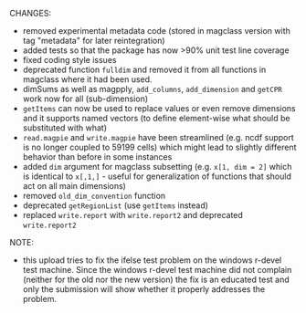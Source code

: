 CHANGES:
- removed experimental metadata code (stored in magclass version with tag "metadata" for later reintegration)
- added tests so that the package has now >90% unit test line coverage
- fixed coding style issues
- deprecated function `fulldim` and removed it from all functions in magclass where it had been used. 
- dimSums as well as magpply, `add_columns`, `add_dimension` and `getCPR` work now for all (sub-dimension)
- `getItems` can now be used to replace values or even remove dimensions and it supports named vectors (to define element-wise what should be substituted with what)
- `read.magpie` and `write.magpie` have been streamlined (e.g. ncdf support is no longer coupled to 59199 cells) which might lead to slightly different behavior than before in some instances 
- added `dim` argument for magclass subsetting (e.g. `x[1, dim = 2]` which is identical to `x[,1,]` - useful for generalization of functions that should act on all main dimensions)
- removed `old_dim_convention` function
- deprecated `getRegionList` (use `getItems` instead)
- replaced `write.report` with `write.report2` and deprecated `write.report2` 

NOTE:
- this upload tries to fix the ifelse test problem on the windows r-devel test machine. Since the windows r-devel test machine did not complain (neither for the old nor the new version) the fix is an educated test and only the submission will show whether it properly addresses the problem. 